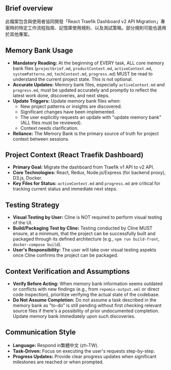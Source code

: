 ## Brief overview
此檔案包含與使用者協同開發「React Traefik Dashboard v2 API Migration」專案時的特定工作流程指南、記憶庫使用規則、以及測試策略。部分規則可能也適用於其他專案。

## Memory Bank Usage
- **Mandatory Reading:** At the beginning of EVERY task, ALL core memory bank files (`projectbrief.md`, `productContext.md`, `activeContext.md`, `systemPatterns.md`, `techContext.md`, `progress.md`) MUST be read to understand the current project state. This is not optional.
- **Accurate Updates:** Memory bank files, especially `activeContext.md` and `progress.md`, must be updated accurately and promptly to reflect the latest work done, discoveries, and next steps.
- **Update Triggers:** Update memory bank files when:
    - New project patterns or insights are discovered.
    - Significant changes have been implemented.
    - The user explicitly requests an update with "update memory bank" (ALL files must be reviewed).
    - Context needs clarification.
- **Reliance:** The Memory Bank is the primary source of truth for project context between sessions.

## Project Context (React Traefik Dashboard)
- **Primary Goal:** Migrate the dashboard from Traefik v1 API to v2 API.
- **Core Technologies:** React, Redux, Node.js/Express (for backend proxy), D3.js, Docker.
- **Key Files for Status:** `activeContext.md` and `progress.md` are critical for tracking current status and immediate next steps.

## Testing Strategy
- **Visual Testing by User:** Cline is NOT required to perform visual testing of the UI.
- **Build/Packaging Test by Cline:** Testing conducted by Cline MUST ensure, at a minimum, that the project can be successfully built and packaged through its defined architecture (e.g., `npm run build-front`, `docker-compose build`).
- **User's Responsibility:** The user will take over visual testing aspekts once Cline confirms the project can be packaged.

## Context Verification and Assumptions
- **Verify Before Acting:** When memory bank information seems outdated or conflicts with new findings (e.g., from `repomix-output.xml` or direct code inspection), prioritize verifying the actual state of the codebase.
- **Do Not Assume Completion:** Do not assume a task described in the memory bank as "to-do" is still pending without first checking relevant source files if there's a possibility of prior undocumented completion. Update memory bank immediately upon such discoveries.

## Communication Style
- **Language:** Respond in繁體中文 (zh-TW).
- **Task-Driven:** Focus on executing the user's requests step-by-step.
- **Progress Updates:** Provide clear progress updates when significant milestones are reached or when prompted.
